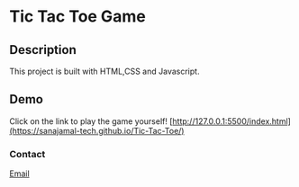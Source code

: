 # Tic Tac Toe Game

## Description
This project is built with HTML,CSS and Javascript.

## Demo
Click on the link to play the game yourself!
[http://127.0.0.1:5500/index.html](https://sanajamal-tech.github.io/Tic-Tac-Toe/)

### Contact 
[Email](mailto:sanajamal869@gmail.com)



